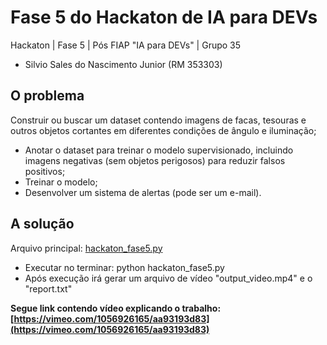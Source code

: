 # Fase 5 do Hackaton de IA para DEVs
Hackaton | Fase 5 | Pós FIAP "IA para DEVs" | Grupo 35

- Silvio Sales do Nascimento Junior (RM 353303)

## O problema
Construir ou buscar um dataset contendo imagens de facas, tesouras e outros objetos cortantes em diferentes condições de ângulo e iluminação;
* Anotar o dataset para treinar o modelo supervisionado, incluindo
imagens negativas (sem objetos perigosos) para reduzir falsos positivos;
* Treinar o modelo;
* Desenvolver um sistema de alertas (pode ser um e-mail).

## A solução
Arquivo principal: [hackaton_fase5.py](https://github.com/silviosnjr/Fase5_Hackaton/blob/main/hackaton_fase5.py)

* Executar no terminar: python hackaton_fase5.py
* Após execução irá gerar um arquivo de vídeo "output_video.mp4" e o "report.txt"

**Segue link contendo vídeo explicando o trabalho: [https://vimeo.com/1056926165/aa93193d83](https://vimeo.com/1056926165/aa93193d83)**

